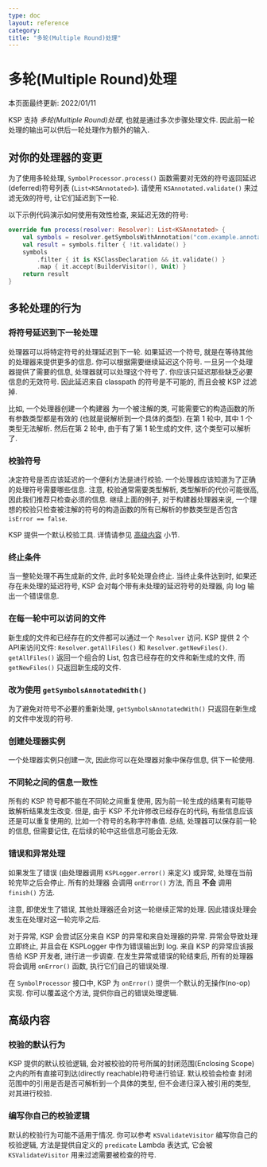 ```yaml
---
type: doc
layout: reference
category:
title: "多轮(Multiple Round)处理"
---
```


# 多轮(Multiple Round)处理

本页面最终更新: 2022/01/11

KSP 支持 _多轮(Multiple Round)处理_, 也就是通过多次步骤处理文件.
因此前一轮处理的输出可以供后一轮处理作为额外的输入.

## 对你的处理器的变更

为了使用多轮处理, `SymbolProcessor.process()` 函数需要对无效的符号返回延迟(deferred)符号列表 (`List<KSAnnotated>`).
请使用 `KSAnnotated.validate()` 来过滤无效的符号, 让它们延迟到下一轮.

以下示例代码演示如何使用有效性检查, 来延迟无效的符号:

```kotlin
override fun process(resolver: Resolver): List<KSAnnotated> {
    val symbols = resolver.getSymbolsWithAnnotation("com.example.annotation.Builder")
    val result = symbols.filter { !it.validate() }
    symbols
        .filter { it is KSClassDeclaration && it.validate() }
        .map { it.accept(BuilderVisitor(), Unit) }
    return result
}
```

## 多轮处理的行为

### 将符号延迟到下一轮处理

处理器可以将特定符号的处理延迟到下一轮. 如果延迟一个符号, 就是在等待其他的处理器来提供更多的信息. 你可以根据需要继续延迟这个符号.
一旦另一个处理器提供了需要的信息, 处理器就可以处理这个符号了.
你应该只延迟那些缺乏必要信息的无效符号. 因此延迟来自 classpath 的符号是不可能的, 而且会被 KSP 过滤掉.

比如, 一个处理器创建一个构建器 为一个被注解的类, 可能需要它的构造函数的所有参数类型都是有效的 (也就是说解析到一个具体的类型).
在第 1 轮中, 其中 1 个类型无法解析.
然后在第 2 轮中, 由于有了第 1 轮生成的文件, 这个类型可以解析了.

### 校验符号

决定符号是否应该延迟的一个便利方法是进行校验. 一个处理器应该知道为了正确的处理符号需要哪些信息.
注意, 校验通常需要类型解析, 类型解析的代价可能很高, 因此我们推荐只检查必须的信息.
继续上面的例子, 对于构建器处理器来说, 一个理想的校验只检查被注解的符号的构造函数的所有已解析的参数类型是否包含 `isError == false`.

KSP 提供一个默认校验工具. 详情请参见 [高级内容](#advanced) 小节.

### 终止条件

当一整轮处理不再生成新的文件, 此时多轮处理会终止.
当终止条件达到时, 如果还存在未处理的延迟符号, KSP 会对每个带有未处理的延迟符号的处理器, 向 log 输出一个错误信息.

### 在每一轮中可以访问的文件 

新生成的文件和已经存在的文件都可以通过一个 `Resolver` 访问.
KSP 提供 2 个 API来访问文件: `Resolver.getAllFiles()` 和 `Resolver.getNewFiles()`.
`getAllFiles()` 返回一个组合的 List, 包含已经存在的文件和新生成的文件,
而 `getNewFiles()` 只返回新生成的文件.

### 改为使用 `getSymbolsAnnotatedWith()`

为了避免对符号不必要的重新处理, `getSymbolsAnnotatedWith()` 只返回在新生成的文件中发现的符号.

### 创建处理器实例

一个处理器实例只创建一次, 因此你可以在处理器对象中保存信息, 供下一轮使用.

### 不同轮之间的信息一致性

所有的 KSP 符号都不能在不同轮之间重复使用, 因为前一轮生成的结果有可能导致解析结果发生改变.
但是, 由于 KSP 不允许修改已经存在的代码, 有些信息应该还是可以重复使用的, 比如一个符号的名称字符串值.
总结, 处理器可以保存前一轮的信息, 但需要记住, 在后续的轮中这些信息可能会无效.

### 错误和异常处理

如果发生了错误 (由处理器调用 `KSPLogger.error()` 来定义) 或异常, 处理在当前轮完毕之后会停止.
所有的处理器 会调用 `onError()` 方法, 而且 **不会** 调用 `finish()` 方法.

注意, 即使发生了错误, 其他处理器还会对这一轮继续正常的处理.
因此错误处理会发生在处理对这一轮完毕之后.

对于异常, KSP 会尝试区分来自 KSP 的异常和来自处理器的异常.
异常会导致处理立即终止, 并且会在 KSPLogger 中作为错误输出到 log.
来自 KSP 的异常应该报告给 KSP 开发者, 进行进一步调查.
在发生异常或错误的轮结束后, 所有的处理器将会调用 `onError()` 函数, 执行它们自己的错误处理.

在 `SymbolProcessor` 接口中, KSP 为 `onError()` 提供一个默认的无操作(no-op) 实现.
你可以覆盖这个方法, 提供你自己的错误处理逻辑.

## 高级内容

### 校验的默认行为

KSP 提供的默认校验逻辑, 会对被校验的符号所属的封闭范围(Enclosing Scope)之内的所有直接可到达(directly reachable)符号进行验证.
默认校验会检查 封闭范围中的引用是否是否可解析到一个具体的类型, 但不会递归深入被引用的类型, 对其进行校验.

### 编写你自己的校验逻辑

默认的校验行为可能不适用于情况. 你可以参考 `KSValidateVisitor` 编写你自己的校验逻辑,
方法是提供自定义的 `predicate` Lambda 表达式, 它会被 `KSValidateVisitor` 用来过滤需要被检查的符号.
